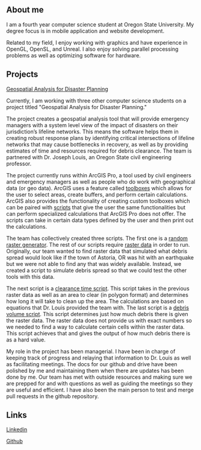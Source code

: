 ## About me

I am a fourth year computer science student at Oregon State University. My degree focus is in mobile application and website development. 

Related to my field, I enjoy working with graphics and have experience in OpenGL, OpenSL, and Unreal. I also enjoy solving parallel processing problems as well as optimizing software for hardware.

## Projects

[Geospatial Analysis for Disaster Planning](https://github.com/bullocgr/capstone)

Currently, I am working with three other computer science students on a project titled "Geospatial Analysis for Disaster Planning."

The project creates a geospatial analysis tool that will provide emergency managers with a system level view of the impact of disasters on their jurisdiction’s lifeline networks. This means the software helps them in creating robust response plans by identifying critical intersections of lifeline networks that may cause bottlenecks in recovery, as well as by providing estimates of time and resources required for debris clearance. The team is partnered with Dr. Joseph Louis, an Oregon State civil engineering professor.

The project currently runs within ArcGIS Pro, a tool used by civil engineers and emergency managers as well as people who do work with geographical data (or geo data). ArcGIS uses a feature called [toolboxes](https://pro.arcgis.com/en/pro-app/latest/tool-reference/analysis/an-overview-of-the-analysis-toolbox.htm) which allows for the user to select areas, create buffers, and perform certain calculations. ArcGIS also provides the functionality of creating custom toolboxes which can be paired with [scripts](https://pro.arcgis.com/en/pro-app/latest/help/analysis/geoprocessing/basics/create-a-python-script-tool.htm) that give the user the same functionalities but can perform specialized calculations that ArcGIS Pro does not offer. The scripts can take in certain data types defined by the user and then print out the calculations.

The team has collectively created three scripts. The first one is a [random raster generator](https://github.com/bullocgr/capstone/blob/main/scripts/CreateRandomRaster.PY). The rest of our scripts require [raster data](https://desktop.arcgis.com/en/arcmap/10.3/manage-data/raster-and-images/what-is-raster-data.htm) in order to run. Originally, our team wanted to find raster data that simulated what debris spread would look like if the town of Astoria, OR was hit with an earthquake but we were not able to find any that was widely available. Instead, we created a script to simulate debris spread so that we could test the other tools with this data.

The next script is a [clearance time script](https://github.com/bullocgr/capstone/blob/main/scripts/DetermineClearanceTime.PY). This script takes in the previous raster data as well as an area to clear (in polygon format) and determines how long it will take to clean up the area. The calculations are based on equations that Dr. Louis provided the team with. The last script is a [debris volume script](https://github.com/bullocgr/capstone/blob/main/scripts/DetermineDebrisVolume.PY). This script determines just how much debris there is given the raster data. The raster data does not provide us with exact numbers so we needed to find a way to calculate certain cells within the raster data. This script achieves that and gives the output of how much debris there is as a hard value.

My role in the project has been managerial. I have been in charge of keeping track of progress and relaying that information to Dr. Louis as well as facilitating meetings. The docs for our github and drive have been polished by me and maintaining them when there are updates has been done by me. Our team has met with outside resources and making sure we are prepped for and with questions as well as guiding the meetings so they are useful and efficient. I have also been the main person to test and merge pull requests in the github repository. 



## Links
[Linkedin](https://www.linkedin.com/in/grace-m-bullock/)

[Github](https://github.com/bullocgr)
